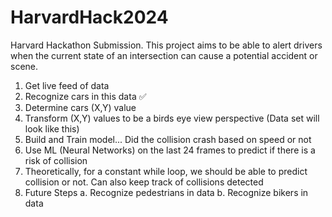 # HarvardHack2024
Harvard Hackathon Submission. This project aims to be able to alert drivers when the current state of an intersection can cause a potential accident or scene.


1. Get live feed of data 
2. Recognize cars in this data ✅
3. Determine cars (X,Y) value 
4. Transform (X,Y) values to be a birds eye view perspective (Data set will look like this)
5. Build and Train model... Did the collision crash based on speed or not
6. Use ML (Neural Networks) on the last 24 frames to predict if there is a risk of collision
5. Theoretically, for a constant while loop, we should be able to predict collision or not. Can also keep track of collisions detected
8. Future Steps
    a. Recognize pedestrians in data
    b. Recognize bikers in data